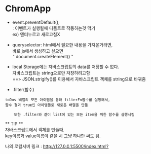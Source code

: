 # ChromApp

* event.preventDefault();    
    : 이벤트가 실행될때 디폴트로 작동하는것 막기    
        ex) 엔터누르고 새로고침X     

* queryselector: html에서 필요한 내용을 가져온거라면,    
    바로 js에서 생성하고 싶으면    
    " document.createElement() "    

* local Storage에는 자바스크립트의 data를 저장할 수 없다.    
    자바스크립트는 string으로만 저장하려고함    
    ==> JSON.strigify()를 이용해서 자바스크립트 객체를 string으로 바꿔줌

* .filter(함수)    
```    const cleanToDos = toDos.filter(filterFn)
toDos 배열의 모든 아이템을 통해 filterFn함수를 실행해서,    
함수 결과 true인 아이템들로 새로운 배열을 만듦
```

``` .forEach     
    또한 .filter와 같이 list에 있는 모든 item을 위한 함수를 실행시킴
```

** TIP **     
자바스크립트에서 객체를 만들때,    
key이름과 value이름이 같을 시 그냥 하나만 써도 됨.    
 

나의 로컬서버 링크 : <http://127.0.0.1:5500/index.html?>

